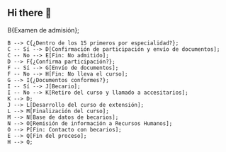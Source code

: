 ## Hi there 👋

<!--
**Cinthya2025/Cinthya2025** is a ✨ _special_ ✨ repository because its `README.md` (this file) appears on your GitHub profile.

Here are some ideas to get you started:

graph TD
    A[Inicio: Registro en formulario de aplicación] --> B{Examen de admisión};
    B --> C{¿Dentro de los 15 primeros por especialidad?};
    C -- Sí --> D[Confirmación de participación y envío de documentos];
    C -- No --> E[Fin: No admitido];
    D --> F{¿Confirma participación?};
    F -- Sí --> G[Envío de documentos];
    F -- No --> H[Fin: No lleva el curso];
    G --> I{¿Documentos conformes?};
    I -- Sí --> J[Becario];
    I -- No --> K[Retiro del curso y llamado a accesitarios];
    K --> D;
    J --> L[Desarrollo del curso de extensión];
    L --> M[Finalización del curso];
    M --> N[Base de datos de becarios];
    N --> O[Remisión de información a Recursos Humanos];
    O --> P[Fin: Contacto con becarios];
    E --> Q[Fin del proceso];
    H --> Q;
